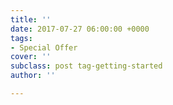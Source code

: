 ```yaml
---
title: ''
date: 2017-07-27 06:00:00 +0000
tags:
- Special Offer
cover: ''
subclass: post tag-getting-started
author: ''

---
```

